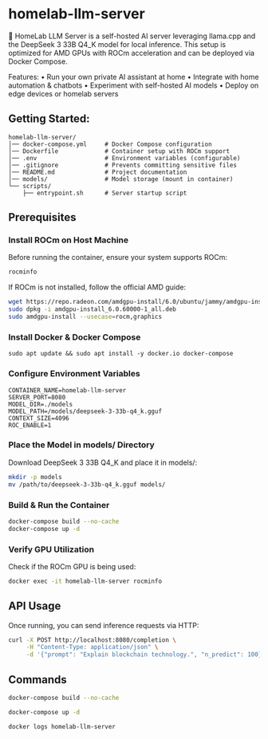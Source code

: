# homelab-llm-server

🔬  HomeLab LLM Server is a self-hosted AI server leveraging llama.cpp and the DeepSeek 3 33B Q4_K model for local inference. This setup is optimized for AMD GPUs with ROCm acceleration and can be deployed via Docker Compose.

Features:
	•	Run your own private AI assistant at home
	•	Integrate with home automation & chatbots
	•	Experiment with self-hosted AI models
	•	Deploy on edge devices or homelab servers

## Getting Started:

```text
homelab-llm-server/
│── docker-compose.yml     # Docker Compose configuration
│── Dockerfile             # Container setup with ROCm support
│── .env                   # Environment variables (configurable)
│── .gitignore             # Prevents committing sensitive files
│── README.md              # Project documentation
│── models/                # Model storage (mount in container)
└── scripts/
    ├── entrypoint.sh      # Server startup script
```

## Prerequisites

### Install ROCm on Host Machine

Before running the container, ensure your system supports ROCm:

```bash
rocminfo
```

If ROCm is not installed, follow the official AMD guide:

```bash
wget https://repo.radeon.com/amdgpu-install/6.0/ubuntu/jammy/amdgpu-install_6.0.60000-1_all.deb
sudo dpkg -i amdgpu-install_6.0.60000-1_all.deb
sudo amdgpu-install --usecase=rocm,graphics
```

### Install Docker & Docker Compose

```
sudo apt update && sudo apt install -y docker.io docker-compose
```

### Configure Environment Variables

```
CONTAINER_NAME=homelab-llm-server
SERVER_PORT=8080
MODEL_DIR=./models
MODEL_PATH=/models/deepseek-3-33b-q4_k.gguf
CONTEXT_SIZE=4096
ROC_ENABLE=1
```

### Place the Model in models/ Directory

Download DeepSeek 3 33B Q4_K and place it in models/:

```bash
mkdir -p models
mv /path/to/deepseek-3-33b-q4_k.gguf models/
```

### Build & Run the Container

```bash
docker-compose build --no-cache
docker-compose up -d
```

### Verify GPU Utilization

Check if the ROCm GPU is being used:

```bash
docker exec -it homelab-llm-server rocminfo
```

## API Usage

Once running, you can send inference requests via HTTP:

```bash
curl -X POST http://localhost:8080/completion \
     -H "Content-Type: application/json" \
     -d '{"prompt": "Explain blockchain technology.", "n_predict": 100}'
```

## Commands

```bash
docker-compose build --no-cache
```

```bash
docker-compose up -d
```

```bash
docker logs homelab-llm-server
```